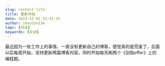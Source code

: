 ```yaml
---
slug: restart-life
title: 重新开始
date: 2023-12-02 22:51:31
author: zhouJun134
tags: [杂谈]
keywords: [杂谈]
---
```


最近因为一些工作上的事情，一直没有更新自己的博客，感觉真的是荒废了，后面以后每周开始，坚持更新两篇博客内容，同时开始每天刷两个《剑指offer》上的编程题。

